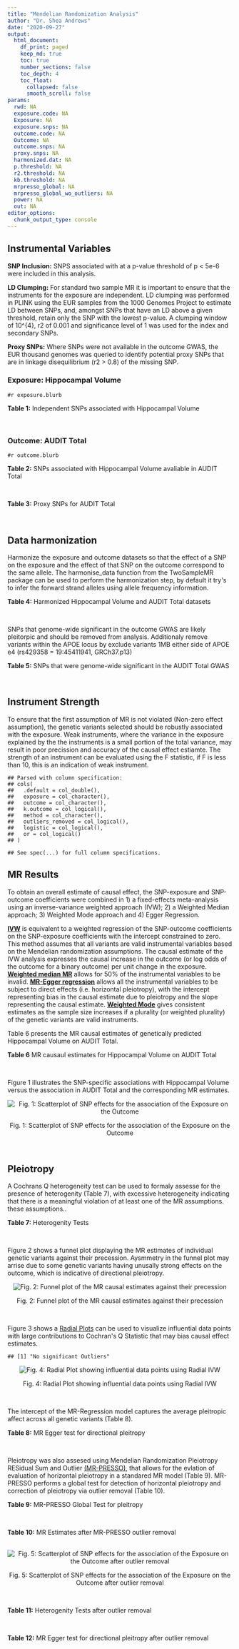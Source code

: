 ```yaml
---
title: "Mendelian Randomization Analysis"
author: "Dr. Shea Andrews"
date: "2020-09-27"
output:
  html_document:
    df_print: paged
    keep_md: true
    toc: true
    number_sections: false
    toc_depth: 4
    toc_float:
      collapsed: false
      smooth_scroll: false
params:
  rwd: NA
  exposure.code: NA
  Exposure: NA
  exposure.snps: NA
  outcome.code: NA
  Outcome: NA
  outcome.snps: NA
  proxy.snps: NA
  harmonized.dat: NA
  p.threshold: NA
  r2.threshold: NA
  kb.threshold: NA
  mrpresso_global: NA
  mrpresso_global_wo_outliers: NA
  power: NA
  out: NA
editor_options:
  chunk_output_type: console
---
```







## Instrumental Variables
**SNP Inclusion:** SNPS associated with at a p-value threshold of p < 5e-6 were included in this analysis.
<br>

**LD Clumping:** For standard two sample MR it is important to ensure that the instruments for the exposure are independent. LD clumping was performed in PLINK using the EUR samples from the 1000 Genomes Project to estimate LD between SNPs, and, amongst SNPs that have an LD above a given threshold, retain only the SNP with the lowest p-value. A clumping window of 10^{4}, r2 of 0.001 and significance level of 1 was used for the index and secondary SNPs.
<br>

**Proxy SNPs:** Where SNPs were not available in the outcome GWAS, the EUR thousand genomes was queried to identify potential proxy SNPs that are in linkage disequilibrium (r2 > 0.8) of the missing SNP.
<br>

### Exposure: Hippocampal Volume
`#r exposure.blurb`
<br>

**Table 1:** Independent SNPs associated with Hippocampal Volume
<div data-pagedtable="false">
  <script data-pagedtable-source type="application/json">
{"columns":[{"label":["SNP"],"name":[1],"type":["chr"],"align":["left"]},{"label":["CHROM"],"name":[2],"type":["dbl"],"align":["right"]},{"label":["POS"],"name":[3],"type":["dbl"],"align":["right"]},{"label":["REF"],"name":[4],"type":["chr"],"align":["left"]},{"label":["ALT"],"name":[5],"type":["chr"],"align":["left"]},{"label":["AF"],"name":[6],"type":["dbl"],"align":["right"]},{"label":["BETA"],"name":[7],"type":["dbl"],"align":["right"]},{"label":["SE"],"name":[8],"type":["dbl"],"align":["right"]},{"label":["Z"],"name":[9],"type":["dbl"],"align":["right"]},{"label":["P"],"name":[10],"type":["dbl"],"align":["right"]},{"label":["N"],"name":[11],"type":["dbl"],"align":["right"]},{"label":["TRAIT"],"name":[12],"type":["chr"],"align":["left"]}],"data":[{"1":"rs10908512","2":"1","3":"153856498","4":"C","5":"T","6":"0.5624","7":"0.04051169","8":"0.008700965","9":"4.656","10":"3.217e-06","11":"26814","12":"Hippocampal_Volume"},{"1":"rs7588305","2":"2","3":"8780959","4":"G","5":"C","6":"0.5308","7":"-0.04002256","8":"0.008681684","9":"-4.610","10":"4.023e-06","11":"26615","12":"Hippocampal_Volume"},{"1":"rs59966106","2":"2","3":"96999086","4":"A","5":"G","6":"0.3114","7":"0.04276760","8":"0.009321611","9":"4.588","10":"4.470e-06","11":"26814","12":"Hippocampal_Volume"},{"1":"rs2268894","2":"2","3":"162856148","4":"C","5":"T","6":"0.5412","7":"-0.05668170","8":"0.008658983","9":"-6.546","10":"5.894e-11","11":"26814","12":"Hippocampal_Volume"},{"1":"rs138012093","2":"4","3":"134506440","4":"G","5":"A","6":"0.0173","7":"-0.16180284","8":"0.033576021","9":"-4.819","10":"1.445e-06","11":"26065","12":"Hippocampal_Volume"},{"1":"rs144578582","2":"4","3":"155539564","4":"G","5":"A","6":"0.0068","7":"-0.36225028","8":"0.074659992","9":"-4.852","10":"1.221e-06","11":"13258","12":"Hippocampal_Volume"},{"1":"rs6552737","2":"4","3":"184955461","4":"T","5":"A","6":"0.4152","7":"-0.04324518","8":"0.008759404","9":"-4.937","10":"7.922e-07","11":"26814","12":"Hippocampal_Volume"},{"1":"rs2289881","2":"5","3":"66084260","4":"G","5":"T","6":"0.3544","7":"-0.05014690","8":"0.009022472","9":"-5.558","10":"2.728e-08","11":"26814","12":"Hippocampal_Volume"},{"1":"rs148054686","2":"5","3":"94459128","4":"G","5":"A","6":"0.0124","7":"-0.21659175","8":"0.047064699","9":"-4.602","10":"4.184e-06","11":"18411","12":"Hippocampal_Volume"},{"1":"rs10041542","2":"5","3":"167832067","4":"T","5":"C","6":"0.2452","7":"-0.04686000","8":"0.010070917","9":"-4.653","10":"3.273e-06","11":"26615","12":"Hippocampal_Volume"},{"1":"rs17172044","2":"7","3":"42397586","4":"A","5":"C","6":"0.0775","7":"-0.07408290","8":"0.016143574","9":"-4.589","10":"4.464e-06","11":"26814","12":"Hippocampal_Volume"},{"1":"rs2346440","2":"7","3":"133685512","4":"G","5":"C","6":"0.4591","7":"0.04059843","8":"0.008661921","9":"4.687","10":"2.767e-06","11":"26814","12":"Hippocampal_Volume"},{"1":"rs11979341","2":"7","3":"155797978","4":"C","5":"G","6":"0.3163","7":"0.06558170","8":"0.009708611","9":"6.755","10":"1.424e-11","11":"24484","12":"Hippocampal_Volume"},{"1":"rs11993215","2":"8","3":"28055926","4":"A","5":"T","6":"0.9102","7":"0.06998320","8":"0.015193929","9":"4.606","10":"4.108e-06","11":"26477","12":"Hippocampal_Volume"},{"1":"rs113835443","2":"8","3":"144717251","4":"C","5":"T","6":"0.0904","7":"0.07553081","8":"0.016197900","9":"4.663","10":"3.118e-06","11":"23154","12":"Hippocampal_Volume"},{"1":"rs62583528","2":"9","3":"106929593","4":"G","5":"A","6":"0.1951","7":"0.05622208","8":"0.010891531","9":"5.162","10":"2.447e-07","11":"26814","12":"Hippocampal_Volume"},{"1":"rs7020341","2":"9","3":"119247974","4":"G","5":"C","6":"0.3590","7":"0.05989482","8":"0.009013518","9":"6.645","10":"3.035e-11","11":"26700","12":"Hippocampal_Volume"},{"1":"rs11245365","2":"10","3":"126482389","4":"G","5":"A","6":"0.5648","7":"-0.04474128","8":"0.008786582","9":"-5.092","10":"3.547e-07","11":"26322","12":"Hippocampal_Volume"},{"1":"rs12802656","2":"11","3":"16534415","4":"A","5":"C","6":"0.4696","7":"-0.03979580","8":"0.008681459","9":"-4.584","10":"4.560e-06","11":"26614","12":"Hippocampal_Volume"},{"1":"rs659065","2":"12","3":"4008887","4":"C","5":"G","6":"0.1413","7":"-0.06743310","8":"0.012611389","9":"-5.347","10":"8.931e-08","11":"25881","12":"Hippocampal_Volume"},{"1":"rs61921502","2":"12","3":"65832468","4":"T","5":"G","6":"0.1534","7":"-0.10788400","8":"0.011964511","9":"-9.017","10":"1.941e-19","11":"26814","12":"Hippocampal_Volume"},{"1":"rs79522035","2":"12","3":"72956782","4":"C","5":"T","6":"0.0419","7":"0.09939183","8":"0.021592837","9":"4.603","10":"4.164e-06","11":"26692","12":"Hippocampal_Volume"},{"1":"rs77956314","2":"12","3":"117323367","4":"T","5":"C","6":"0.0840","7":"0.16185400","8":"0.015536016","9":"10.418","10":"2.055e-25","11":"26814","12":"Hippocampal_Volume"},{"1":"rs143933797","2":"17","3":"78252238","4":"G","5":"A","6":"0.0166","7":"0.22638451","8":"0.047143797","9":"4.802","10":"1.571e-06","11":"13758","12":"Hippocampal_Volume"},{"1":"rs79727675","2":"18","3":"11653053","4":"C","5":"A","6":"0.0472","7":"-0.13610794","8":"0.027913852","9":"-4.876","10":"1.082e-06","11":"14245","12":"Hippocampal_Volume"},{"1":"rs429358","2":"19","3":"45411941","4":"T","5":"C","6":"0.1537","7":"-0.06342470","8":"0.012519680","9":"-5.066","10":"4.067e-07","11":"24498","12":"Hippocampal_Volume"},{"1":"rs6060504","2":"20","3":"34197619","4":"T","5":"C","6":"0.1624","7":"0.06315530","8":"0.011701919","9":"5.397","10":"6.762e-08","11":"26814","12":"Hippocampal_Volume"},{"1":"rs5753220","2":"22","3":"30986350","4":"T","5":"C","6":"0.2497","7":"-0.04931970","8":"0.010038609","9":"-4.913","10":"8.988e-07","11":"26459","12":"Hippocampal_Volume"}],"options":{"columns":{"min":{},"max":[10]},"rows":{"min":[10],"max":[10]},"pages":{}}}
  </script>
</div>
<br>

### Outcome: AUDIT Total
`#r outcome.blurb`
<br>

**Table 2:** SNPs associated with Hippocampal Volume avaliable in AUDIT Total
<div data-pagedtable="false">
  <script data-pagedtable-source type="application/json">
{"columns":[{"label":["SNP"],"name":[1],"type":["chr"],"align":["left"]},{"label":["CHROM"],"name":[2],"type":["dbl"],"align":["right"]},{"label":["POS"],"name":[3],"type":["dbl"],"align":["right"]},{"label":["REF"],"name":[4],"type":["chr"],"align":["left"]},{"label":["ALT"],"name":[5],"type":["chr"],"align":["left"]},{"label":["AF"],"name":[6],"type":["dbl"],"align":["right"]},{"label":["BETA"],"name":[7],"type":["dbl"],"align":["right"]},{"label":["SE"],"name":[8],"type":["dbl"],"align":["right"]},{"label":["Z"],"name":[9],"type":["dbl"],"align":["right"]},{"label":["P"],"name":[10],"type":["dbl"],"align":["right"]},{"label":["N"],"name":[11],"type":["dbl"],"align":["right"]},{"label":["TRAIT"],"name":[12],"type":["chr"],"align":["left"]}],"data":[{"1":"rs10908512","2":"1","3":"153856498","4":"C","5":"T","6":"0.57319700","7":"2.263332e-03","8":"0.002653378","9":"0.853","10":"0.393700","11":"141894","12":"AUDIT_Total"},{"1":"rs7588305","2":"2","3":"8780959","4":"G","5":"C","6":"0.56922200","7":"3.696022e-03","8":"0.002649478","9":"1.395","10":"0.162900","11":"141932","12":"AUDIT_Total"},{"1":"rs59966106","2":"2","3":"96999086","4":"A","5":"G","6":"0.28173900","7":"-1.784110e-04","8":"0.002662849","9":"-0.067","10":"0.946900","11":"141888","12":"AUDIT_Total"},{"1":"rs2268894","2":"2","3":"162856148","4":"C","5":"T","6":"0.55968800","7":"-3.396126e-03","8":"0.002663629","9":"-1.275","10":"0.202100","11":"140504","12":"AUDIT_Total"},{"1":"rs138012093","2":"4","3":"134506440","4":"G","5":"A","6":"0.02685050","7":"-6.949463e-05","8":"0.002672870","9":"-0.026","10":"0.979100","11":"141052","12":"AUDIT_Total"},{"1":"rs144578582","2":"4","3":"155539564","4":"G","5":"A","6":"0.00362450","7":"2.509455e-03","8":"0.002658321","9":"0.944","10":"0.345100","11":"141298","12":"AUDIT_Total"},{"1":"rs6552737","2":"4","3":"184955461","4":"T","5":"A","6":"0.40243900","7":"6.074234e-04","8":"0.002711712","9":"0.224","10":"0.822900","11":"136476","12":"AUDIT_Total"},{"1":"rs2289881","2":"5","3":"66084260","4":"G","5":"T","6":"0.36506200","7":"-7.593126e-03","8":"0.002664255","9":"-2.850","10":"0.004373","11":"139491","12":"AUDIT_Total"},{"1":"rs148054686","2":"5","3":"94459128","4":"G","5":"A","6":"0.00362056","7":"-2.910403e-03","8":"0.002662766","9":"-1.093","10":"0.274600","11":"140720","12":"AUDIT_Total"},{"1":"rs10041542","2":"5","3":"167832067","4":"T","5":"C","6":"0.24088900","7":"-1.134930e-03","8":"0.002676719","9":"-0.424","10":"0.671400","11":"139806","12":"AUDIT_Total"},{"1":"rs17172044","2":"7","3":"42397586","4":"A","5":"C","6":"0.06297640","7":"-1.331810e-03","8":"0.002658303","9":"-0.501","10":"0.616100","11":"141669","12":"AUDIT_Total"},{"1":"rs2346440","2":"7","3":"133685512","4":"G","5":"C","6":"0.47453600","7":"-1.742791e-03","8":"0.002664818","9":"-0.654","10":"0.512900","11":"140838","12":"AUDIT_Total"},{"1":"rs11979341","2":"7","3":"155797978","4":"C","5":"G","6":"0.33175500","7":"2.078000e-04","8":"0.002698697","9":"0.077","10":"0.938400","11":"138116","12":"AUDIT_Total"},{"1":"rs113835443","2":"8","3":"144717251","4":"C","5":"T","6":"0.11809600","7":"-3.769069e-04","8":"0.002673099","9":"-0.141","10":"0.887800","11":"140593","12":"AUDIT_Total"},{"1":"rs62583528","2":"9","3":"106929593","4":"G","5":"A","6":"0.17478300","7":"1.080673e-03","8":"0.002668328","9":"0.405","10":"0.685700","11":"140707","12":"AUDIT_Total"},{"1":"rs7020341","2":"9","3":"119247974","4":"G","5":"C","6":"0.41158300","7":"3.194201e-04","8":"0.002661834","9":"0.120","10":"0.904800","11":"141833","12":"AUDIT_Total"},{"1":"rs11245365","2":"10","3":"126482389","4":"G","5":"A","6":"0.60673900","7":"-5.081611e-04","8":"0.002660529","9":"-0.191","10":"0.848900","11":"141824","12":"AUDIT_Total"},{"1":"rs12802656","2":"11","3":"16534415","4":"A","5":"C","6":"0.52089400","7":"5.564580e-03","8":"0.002651063","9":"2.099","10":"0.035810","11":"141326","12":"AUDIT_Total"},{"1":"rs659065","2":"12","3":"4008887","4":"C","5":"G","6":"0.14661100","7":"1.737210e-03","8":"0.002656290","9":"0.654","10":"0.513100","11":"141744","12":"AUDIT_Total"},{"1":"rs61921502","2":"12","3":"65832468","4":"T","5":"G","6":"0.14724000","7":"-6.327520e-03","8":"0.002659738","9":"-2.379","10":"0.017360","11":"140238","12":"AUDIT_Total"},{"1":"rs79522035","2":"12","3":"72956782","4":"C","5":"T","6":"0.05612060","7":"2.225874e-03","8":"0.002662528","9":"0.836","10":"0.403200","11":"140933","12":"AUDIT_Total"},{"1":"rs77956314","2":"12","3":"117323367","4":"T","5":"C","6":"0.07391780","7":"1.479450e-03","8":"0.002656108","9":"0.557","10":"0.577500","11":"141850","12":"AUDIT_Total"},{"1":"rs143933797","2":"17","3":"78252238","4":"G","5":"A","6":"0.03779070","7":"-1.586391e-03","8":"0.002661730","9":"-0.596","10":"0.551100","11":"141216","12":"AUDIT_Total"},{"1":"rs79727675","2":"18","3":"11653053","4":"C","5":"A","6":"0.05414240","7":"3.193084e-04","8":"0.002660903","9":"0.120","10":"0.904800","11":"141932","12":"AUDIT_Total"},{"1":"rs429358","2":"19","3":"45411941","4":"T","5":"C","6":"0.13181000","7":"-6.326630e-03","8":"0.002643806","9":"-2.393","10":"0.016720","11":"141932","12":"AUDIT_Total"},{"1":"rs6060504","2":"20","3":"34197619","4":"T","5":"C","6":"0.16094300","7":"5.140550e-03","8":"0.002649767","9":"1.940","10":"0.052330","11":"141560","12":"AUDIT_Total"},{"1":"rs5753220","2":"22","3":"30986350","4":"T","5":"C","6":"0.20964800","7":"6.115460e-04","8":"0.002658897","9":"0.230","10":"0.818100","11":"141932","12":"AUDIT_Total"},{"1":"rs11993215","2":"NA","3":"NA","4":"NA","5":"NA","6":"NA","7":"NA","8":"NA","9":"NA","10":"NA","11":"NA","12":"NA"}],"options":{"columns":{"min":{},"max":[10]},"rows":{"min":[10],"max":[10]},"pages":{}}}
  </script>
</div>
<br>

**Table 3:** Proxy SNPs for AUDIT Total
<div data-pagedtable="false">
  <script data-pagedtable-source type="application/json">
{"columns":[{"label":["proxy.outcome"],"name":[1],"type":["lgl"],"align":["right"]},{"label":["target_snp"],"name":[2],"type":["chr"],"align":["left"]},{"label":["proxy_snp"],"name":[3],"type":["lgl"],"align":["right"]},{"label":["ld.r2"],"name":[4],"type":["lgl"],"align":["right"]},{"label":["Dprime"],"name":[5],"type":["lgl"],"align":["right"]},{"label":["ref.proxy"],"name":[6],"type":["lgl"],"align":["right"]},{"label":["alt.proxy"],"name":[7],"type":["lgl"],"align":["right"]},{"label":["CHROM"],"name":[8],"type":["lgl"],"align":["right"]},{"label":["POS"],"name":[9],"type":["lgl"],"align":["right"]},{"label":["ALT.proxy"],"name":[10],"type":["lgl"],"align":["right"]},{"label":["REF.proxy"],"name":[11],"type":["lgl"],"align":["right"]},{"label":["AF"],"name":[12],"type":["lgl"],"align":["right"]},{"label":["BETA"],"name":[13],"type":["lgl"],"align":["right"]},{"label":["SE"],"name":[14],"type":["lgl"],"align":["right"]},{"label":["P"],"name":[15],"type":["lgl"],"align":["right"]},{"label":["N"],"name":[16],"type":["lgl"],"align":["right"]},{"label":["ref"],"name":[17],"type":["lgl"],"align":["right"]},{"label":["alt"],"name":[18],"type":["lgl"],"align":["right"]},{"label":["ALT"],"name":[19],"type":["lgl"],"align":["right"]},{"label":["REF"],"name":[20],"type":["lgl"],"align":["right"]},{"label":["PHASE"],"name":[21],"type":["lgl"],"align":["right"]}],"data":[{"1":"NA","2":"rs11993215","3":"NA","4":"NA","5":"NA","6":"NA","7":"NA","8":"NA","9":"NA","10":"NA","11":"NA","12":"NA","13":"NA","14":"NA","15":"NA","16":"NA","17":"NA","18":"NA","19":"NA","20":"NA","21":"NA"}],"options":{"columns":{"min":{},"max":[10]},"rows":{"min":[10],"max":[10]},"pages":{}}}
  </script>
</div>
<br>

## Data harmonization
Harmonize the exposure and outcome datasets so that the effect of a SNP on the exposure and the effect of that SNP on the outcome correspond to the same allele. The harmonise_data function from the TwoSampleMR package can be used to perform the harmonization step, by default it try's to infer the forward strand alleles using allele frequency information.
<br>

**Table 4:** Harmonized Hippocampal Volume and AUDIT Total datasets
<div data-pagedtable="false">
  <script data-pagedtable-source type="application/json">
{"columns":[{"label":["SNP"],"name":[1],"type":["chr"],"align":["left"]},{"label":["effect_allele.exposure"],"name":[2],"type":["chr"],"align":["left"]},{"label":["other_allele.exposure"],"name":[3],"type":["chr"],"align":["left"]},{"label":["effect_allele.outcome"],"name":[4],"type":["chr"],"align":["left"]},{"label":["other_allele.outcome"],"name":[5],"type":["chr"],"align":["left"]},{"label":["beta.exposure"],"name":[6],"type":["dbl"],"align":["right"]},{"label":["beta.outcome"],"name":[7],"type":["dbl"],"align":["right"]},{"label":["eaf.exposure"],"name":[8],"type":["dbl"],"align":["right"]},{"label":["eaf.outcome"],"name":[9],"type":["dbl"],"align":["right"]},{"label":["remove"],"name":[10],"type":["lgl"],"align":["right"]},{"label":["palindromic"],"name":[11],"type":["lgl"],"align":["right"]},{"label":["ambiguous"],"name":[12],"type":["lgl"],"align":["right"]},{"label":["id.outcome"],"name":[13],"type":["chr"],"align":["left"]},{"label":["chr.outcome"],"name":[14],"type":["dbl"],"align":["right"]},{"label":["pos.outcome"],"name":[15],"type":["dbl"],"align":["right"]},{"label":["se.outcome"],"name":[16],"type":["dbl"],"align":["right"]},{"label":["z.outcome"],"name":[17],"type":["dbl"],"align":["right"]},{"label":["pval.outcome"],"name":[18],"type":["dbl"],"align":["right"]},{"label":["samplesize.outcome"],"name":[19],"type":["dbl"],"align":["right"]},{"label":["outcome"],"name":[20],"type":["chr"],"align":["left"]},{"label":["mr_keep.outcome"],"name":[21],"type":["lgl"],"align":["right"]},{"label":["pval_origin.outcome"],"name":[22],"type":["chr"],"align":["left"]},{"label":["chr.exposure"],"name":[23],"type":["dbl"],"align":["right"]},{"label":["pos.exposure"],"name":[24],"type":["dbl"],"align":["right"]},{"label":["se.exposure"],"name":[25],"type":["dbl"],"align":["right"]},{"label":["z.exposure"],"name":[26],"type":["dbl"],"align":["right"]},{"label":["pval.exposure"],"name":[27],"type":["dbl"],"align":["right"]},{"label":["samplesize.exposure"],"name":[28],"type":["dbl"],"align":["right"]},{"label":["exposure"],"name":[29],"type":["chr"],"align":["left"]},{"label":["mr_keep.exposure"],"name":[30],"type":["lgl"],"align":["right"]},{"label":["pval_origin.exposure"],"name":[31],"type":["chr"],"align":["left"]},{"label":["id.exposure"],"name":[32],"type":["chr"],"align":["left"]},{"label":["action"],"name":[33],"type":["dbl"],"align":["right"]},{"label":["mr_keep"],"name":[34],"type":["lgl"],"align":["right"]},{"label":["pt"],"name":[35],"type":["dbl"],"align":["right"]},{"label":["pleitropy_keep"],"name":[36],"type":["lgl"],"align":["right"]},{"label":["mrpresso_RSSobs"],"name":[37],"type":["lgl"],"align":["right"]},{"label":["mrpresso_pval"],"name":[38],"type":["lgl"],"align":["right"]},{"label":["mrpresso_keep"],"name":[39],"type":["lgl"],"align":["right"]}],"data":[{"1":"rs10041542","2":"C","3":"T","4":"C","5":"T","6":"-0.04686000","7":"-1.134930e-03","8":"0.2452","9":"0.24088900","10":"FALSE","11":"FALSE","12":"FALSE","13":"ECSfXy","14":"5","15":"167832067","16":"0.002676719","17":"-0.424","18":"0.671400","19":"139806","20":"SanchezRoige2019auditt23andMe","21":"TRUE","22":"reported","23":"5","24":"167832067","25":"0.010070917","26":"-4.653","27":"3.273e-06","28":"26615","29":"Hilbar2017hipv","30":"TRUE","31":"reported","32":"xN6pzc","33":"2","34":"TRUE","35":"5e-06","36":"TRUE","37":"NA","38":"NA","39":"TRUE"},{"1":"rs10908512","2":"T","3":"C","4":"T","5":"C","6":"0.04051169","7":"2.263332e-03","8":"0.5624","9":"0.57319700","10":"FALSE","11":"FALSE","12":"FALSE","13":"ECSfXy","14":"1","15":"153856498","16":"0.002653378","17":"0.853","18":"0.393700","19":"141894","20":"SanchezRoige2019auditt23andMe","21":"TRUE","22":"reported","23":"1","24":"153856498","25":"0.008700965","26":"4.656","27":"3.217e-06","28":"26814","29":"Hilbar2017hipv","30":"TRUE","31":"reported","32":"xN6pzc","33":"2","34":"TRUE","35":"5e-06","36":"TRUE","37":"NA","38":"NA","39":"TRUE"},{"1":"rs11245365","2":"A","3":"G","4":"A","5":"G","6":"-0.04474128","7":"-5.081611e-04","8":"0.5648","9":"0.60673900","10":"FALSE","11":"FALSE","12":"FALSE","13":"ECSfXy","14":"10","15":"126482389","16":"0.002660529","17":"-0.191","18":"0.848900","19":"141824","20":"SanchezRoige2019auditt23andMe","21":"TRUE","22":"reported","23":"10","24":"126482389","25":"0.008786582","26":"-5.092","27":"3.547e-07","28":"26322","29":"Hilbar2017hipv","30":"TRUE","31":"reported","32":"xN6pzc","33":"2","34":"TRUE","35":"5e-06","36":"TRUE","37":"NA","38":"NA","39":"TRUE"},{"1":"rs113835443","2":"T","3":"C","4":"T","5":"C","6":"0.07553081","7":"-3.769069e-04","8":"0.0904","9":"0.11809600","10":"FALSE","11":"FALSE","12":"FALSE","13":"ECSfXy","14":"8","15":"144717251","16":"0.002673099","17":"-0.141","18":"0.887800","19":"140593","20":"SanchezRoige2019auditt23andMe","21":"TRUE","22":"reported","23":"8","24":"144717251","25":"0.016197900","26":"4.663","27":"3.118e-06","28":"23154","29":"Hilbar2017hipv","30":"TRUE","31":"reported","32":"xN6pzc","33":"2","34":"TRUE","35":"5e-06","36":"TRUE","37":"NA","38":"NA","39":"TRUE"},{"1":"rs11979341","2":"G","3":"C","4":"G","5":"C","6":"0.06558170","7":"2.078000e-04","8":"0.3163","9":"0.33175500","10":"FALSE","11":"TRUE","12":"FALSE","13":"ECSfXy","14":"7","15":"155797978","16":"0.002698697","17":"0.077","18":"0.938400","19":"138116","20":"SanchezRoige2019auditt23andMe","21":"TRUE","22":"reported","23":"7","24":"155797978","25":"0.009708611","26":"6.755","27":"1.424e-11","28":"24484","29":"Hilbar2017hipv","30":"TRUE","31":"reported","32":"xN6pzc","33":"2","34":"TRUE","35":"5e-06","36":"TRUE","37":"NA","38":"NA","39":"TRUE"},{"1":"rs12802656","2":"C","3":"A","4":"C","5":"A","6":"-0.03979580","7":"5.564580e-03","8":"0.4696","9":"0.52089400","10":"FALSE","11":"FALSE","12":"FALSE","13":"ECSfXy","14":"11","15":"16534415","16":"0.002651063","17":"2.099","18":"0.035810","19":"141326","20":"SanchezRoige2019auditt23andMe","21":"TRUE","22":"reported","23":"11","24":"16534415","25":"0.008681459","26":"-4.584","27":"4.560e-06","28":"26614","29":"Hilbar2017hipv","30":"TRUE","31":"reported","32":"xN6pzc","33":"2","34":"TRUE","35":"5e-06","36":"TRUE","37":"NA","38":"NA","39":"TRUE"},{"1":"rs138012093","2":"A","3":"G","4":"A","5":"G","6":"-0.16180284","7":"-6.949463e-05","8":"0.0173","9":"0.02685050","10":"FALSE","11":"FALSE","12":"FALSE","13":"ECSfXy","14":"4","15":"134506440","16":"0.002672870","17":"-0.026","18":"0.979100","19":"141052","20":"SanchezRoige2019auditt23andMe","21":"TRUE","22":"reported","23":"4","24":"134506440","25":"0.033576021","26":"-4.819","27":"1.445e-06","28":"26065","29":"Hilbar2017hipv","30":"TRUE","31":"reported","32":"xN6pzc","33":"2","34":"TRUE","35":"5e-06","36":"TRUE","37":"NA","38":"NA","39":"TRUE"},{"1":"rs143933797","2":"A","3":"G","4":"A","5":"G","6":"0.22638451","7":"-1.586391e-03","8":"0.0166","9":"0.03779070","10":"FALSE","11":"FALSE","12":"FALSE","13":"ECSfXy","14":"17","15":"78252238","16":"0.002661730","17":"-0.596","18":"0.551100","19":"141216","20":"SanchezRoige2019auditt23andMe","21":"TRUE","22":"reported","23":"17","24":"78252238","25":"0.047143797","26":"4.802","27":"1.571e-06","28":"13758","29":"Hilbar2017hipv","30":"TRUE","31":"reported","32":"xN6pzc","33":"2","34":"TRUE","35":"5e-06","36":"TRUE","37":"NA","38":"NA","39":"TRUE"},{"1":"rs144578582","2":"A","3":"G","4":"A","5":"G","6":"-0.36225028","7":"2.509455e-03","8":"0.0068","9":"0.00362450","10":"FALSE","11":"FALSE","12":"FALSE","13":"ECSfXy","14":"4","15":"155539564","16":"0.002658321","17":"0.944","18":"0.345100","19":"141298","20":"SanchezRoige2019auditt23andMe","21":"TRUE","22":"reported","23":"4","24":"155539564","25":"0.074659992","26":"-4.852","27":"1.221e-06","28":"13258","29":"Hilbar2017hipv","30":"TRUE","31":"reported","32":"xN6pzc","33":"2","34":"TRUE","35":"5e-06","36":"TRUE","37":"NA","38":"NA","39":"TRUE"},{"1":"rs148054686","2":"A","3":"G","4":"A","5":"G","6":"-0.21659175","7":"-2.910403e-03","8":"0.0124","9":"0.00362056","10":"FALSE","11":"FALSE","12":"FALSE","13":"ECSfXy","14":"5","15":"94459128","16":"0.002662766","17":"-1.093","18":"0.274600","19":"140720","20":"SanchezRoige2019auditt23andMe","21":"TRUE","22":"reported","23":"5","24":"94459128","25":"0.047064699","26":"-4.602","27":"4.184e-06","28":"18411","29":"Hilbar2017hipv","30":"TRUE","31":"reported","32":"xN6pzc","33":"2","34":"TRUE","35":"5e-06","36":"TRUE","37":"NA","38":"NA","39":"TRUE"},{"1":"rs17172044","2":"C","3":"A","4":"C","5":"A","6":"-0.07408290","7":"-1.331810e-03","8":"0.0775","9":"0.06297640","10":"FALSE","11":"FALSE","12":"FALSE","13":"ECSfXy","14":"7","15":"42397586","16":"0.002658303","17":"-0.501","18":"0.616100","19":"141669","20":"SanchezRoige2019auditt23andMe","21":"TRUE","22":"reported","23":"7","24":"42397586","25":"0.016143574","26":"-4.589","27":"4.464e-06","28":"26814","29":"Hilbar2017hipv","30":"TRUE","31":"reported","32":"xN6pzc","33":"2","34":"TRUE","35":"5e-06","36":"TRUE","37":"NA","38":"NA","39":"TRUE"},{"1":"rs2268894","2":"T","3":"C","4":"T","5":"C","6":"-0.05668170","7":"-3.396126e-03","8":"0.5412","9":"0.55968800","10":"FALSE","11":"FALSE","12":"FALSE","13":"ECSfXy","14":"2","15":"162856148","16":"0.002663629","17":"-1.275","18":"0.202100","19":"140504","20":"SanchezRoige2019auditt23andMe","21":"TRUE","22":"reported","23":"2","24":"162856148","25":"0.008658983","26":"-6.546","27":"5.894e-11","28":"26814","29":"Hilbar2017hipv","30":"TRUE","31":"reported","32":"xN6pzc","33":"2","34":"TRUE","35":"5e-06","36":"TRUE","37":"NA","38":"NA","39":"TRUE"},{"1":"rs2289881","2":"T","3":"G","4":"T","5":"G","6":"-0.05014690","7":"-7.593126e-03","8":"0.3544","9":"0.36506200","10":"FALSE","11":"FALSE","12":"FALSE","13":"ECSfXy","14":"5","15":"66084260","16":"0.002664255","17":"-2.850","18":"0.004373","19":"139491","20":"SanchezRoige2019auditt23andMe","21":"TRUE","22":"reported","23":"5","24":"66084260","25":"0.009022472","26":"-5.558","27":"2.728e-08","28":"26814","29":"Hilbar2017hipv","30":"TRUE","31":"reported","32":"xN6pzc","33":"2","34":"TRUE","35":"5e-06","36":"TRUE","37":"NA","38":"NA","39":"TRUE"},{"1":"rs2346440","2":"C","3":"G","4":"C","5":"G","6":"0.04059843","7":"-1.742791e-03","8":"0.4591","9":"0.47453600","10":"FALSE","11":"TRUE","12":"TRUE","13":"ECSfXy","14":"7","15":"133685512","16":"0.002664818","17":"-0.654","18":"0.512900","19":"140838","20":"SanchezRoige2019auditt23andMe","21":"TRUE","22":"reported","23":"7","24":"133685512","25":"0.008661921","26":"4.687","27":"2.767e-06","28":"26814","29":"Hilbar2017hipv","30":"TRUE","31":"reported","32":"xN6pzc","33":"2","34":"FALSE","35":"5e-06","36":"TRUE","37":"NA","38":"NA","39":"NA"},{"1":"rs429358","2":"C","3":"T","4":"C","5":"T","6":"-0.06342470","7":"-6.326630e-03","8":"0.1537","9":"0.13181000","10":"FALSE","11":"FALSE","12":"FALSE","13":"ECSfXy","14":"19","15":"45411941","16":"0.002643806","17":"-2.393","18":"0.016720","19":"141932","20":"SanchezRoige2019auditt23andMe","21":"TRUE","22":"reported","23":"19","24":"45411941","25":"0.012519680","26":"-5.066","27":"4.067e-07","28":"24498","29":"Hilbar2017hipv","30":"TRUE","31":"reported","32":"xN6pzc","33":"2","34":"TRUE","35":"5e-06","36":"FALSE","37":"NA","38":"NA","39":"TRUE"},{"1":"rs5753220","2":"C","3":"T","4":"C","5":"T","6":"-0.04931970","7":"6.115460e-04","8":"0.2497","9":"0.20964800","10":"FALSE","11":"FALSE","12":"FALSE","13":"ECSfXy","14":"22","15":"30986350","16":"0.002658897","17":"0.230","18":"0.818100","19":"141932","20":"SanchezRoige2019auditt23andMe","21":"TRUE","22":"reported","23":"22","24":"30986350","25":"0.010038609","26":"-4.913","27":"8.988e-07","28":"26459","29":"Hilbar2017hipv","30":"TRUE","31":"reported","32":"xN6pzc","33":"2","34":"TRUE","35":"5e-06","36":"TRUE","37":"NA","38":"NA","39":"TRUE"},{"1":"rs59966106","2":"G","3":"A","4":"G","5":"A","6":"0.04276760","7":"-1.784110e-04","8":"0.3114","9":"0.28173900","10":"FALSE","11":"FALSE","12":"FALSE","13":"ECSfXy","14":"2","15":"96999086","16":"0.002662849","17":"-0.067","18":"0.946900","19":"141888","20":"SanchezRoige2019auditt23andMe","21":"TRUE","22":"reported","23":"2","24":"96999086","25":"0.009321611","26":"4.588","27":"4.470e-06","28":"26814","29":"Hilbar2017hipv","30":"TRUE","31":"reported","32":"xN6pzc","33":"2","34":"TRUE","35":"5e-06","36":"TRUE","37":"NA","38":"NA","39":"TRUE"},{"1":"rs6060504","2":"C","3":"T","4":"C","5":"T","6":"0.06315530","7":"5.140550e-03","8":"0.1624","9":"0.16094300","10":"FALSE","11":"FALSE","12":"FALSE","13":"ECSfXy","14":"20","15":"34197619","16":"0.002649767","17":"1.940","18":"0.052330","19":"141560","20":"SanchezRoige2019auditt23andMe","21":"TRUE","22":"reported","23":"20","24":"34197619","25":"0.011701919","26":"5.397","27":"6.762e-08","28":"26814","29":"Hilbar2017hipv","30":"TRUE","31":"reported","32":"xN6pzc","33":"2","34":"TRUE","35":"5e-06","36":"TRUE","37":"NA","38":"NA","39":"TRUE"},{"1":"rs61921502","2":"G","3":"T","4":"G","5":"T","6":"-0.10788400","7":"-6.327520e-03","8":"0.1534","9":"0.14724000","10":"FALSE","11":"FALSE","12":"FALSE","13":"ECSfXy","14":"12","15":"65832468","16":"0.002659738","17":"-2.379","18":"0.017360","19":"140238","20":"SanchezRoige2019auditt23andMe","21":"TRUE","22":"reported","23":"12","24":"65832468","25":"0.011964511","26":"-9.017","27":"1.941e-19","28":"26814","29":"Hilbar2017hipv","30":"TRUE","31":"reported","32":"xN6pzc","33":"2","34":"TRUE","35":"5e-06","36":"TRUE","37":"NA","38":"NA","39":"TRUE"},{"1":"rs62583528","2":"A","3":"G","4":"A","5":"G","6":"0.05622208","7":"1.080673e-03","8":"0.1951","9":"0.17478300","10":"FALSE","11":"FALSE","12":"FALSE","13":"ECSfXy","14":"9","15":"106929593","16":"0.002668328","17":"0.405","18":"0.685700","19":"140707","20":"SanchezRoige2019auditt23andMe","21":"TRUE","22":"reported","23":"9","24":"106929593","25":"0.010891531","26":"5.162","27":"2.447e-07","28":"26814","29":"Hilbar2017hipv","30":"TRUE","31":"reported","32":"xN6pzc","33":"2","34":"TRUE","35":"5e-06","36":"TRUE","37":"NA","38":"NA","39":"TRUE"},{"1":"rs6552737","2":"A","3":"T","4":"A","5":"T","6":"-0.04324518","7":"6.074234e-04","8":"0.4152","9":"0.40243900","10":"FALSE","11":"TRUE","12":"FALSE","13":"ECSfXy","14":"4","15":"184955461","16":"0.002711712","17":"0.224","18":"0.822900","19":"136476","20":"SanchezRoige2019auditt23andMe","21":"TRUE","22":"reported","23":"4","24":"184955461","25":"0.008759404","26":"-4.937","27":"7.922e-07","28":"26814","29":"Hilbar2017hipv","30":"TRUE","31":"reported","32":"xN6pzc","33":"2","34":"TRUE","35":"5e-06","36":"TRUE","37":"NA","38":"NA","39":"TRUE"},{"1":"rs659065","2":"G","3":"C","4":"G","5":"C","6":"-0.06743310","7":"1.737210e-03","8":"0.1413","9":"0.14661100","10":"FALSE","11":"TRUE","12":"FALSE","13":"ECSfXy","14":"12","15":"4008887","16":"0.002656290","17":"0.654","18":"0.513100","19":"141744","20":"SanchezRoige2019auditt23andMe","21":"TRUE","22":"reported","23":"12","24":"4008887","25":"0.012611389","26":"-5.347","27":"8.931e-08","28":"25881","29":"Hilbar2017hipv","30":"TRUE","31":"reported","32":"xN6pzc","33":"2","34":"TRUE","35":"5e-06","36":"TRUE","37":"NA","38":"NA","39":"TRUE"},{"1":"rs7020341","2":"C","3":"G","4":"C","5":"G","6":"0.05989482","7":"3.194201e-04","8":"0.3590","9":"0.41158300","10":"FALSE","11":"TRUE","12":"FALSE","13":"ECSfXy","14":"9","15":"119247974","16":"0.002661834","17":"0.120","18":"0.904800","19":"141833","20":"SanchezRoige2019auditt23andMe","21":"TRUE","22":"reported","23":"9","24":"119247974","25":"0.009013518","26":"6.645","27":"3.035e-11","28":"26700","29":"Hilbar2017hipv","30":"TRUE","31":"reported","32":"xN6pzc","33":"2","34":"TRUE","35":"5e-06","36":"TRUE","37":"NA","38":"NA","39":"TRUE"},{"1":"rs7588305","2":"C","3":"G","4":"C","5":"G","6":"-0.04002256","7":"3.696022e-03","8":"0.5308","9":"0.56922200","10":"FALSE","11":"TRUE","12":"TRUE","13":"ECSfXy","14":"2","15":"8780959","16":"0.002649478","17":"1.395","18":"0.162900","19":"141932","20":"SanchezRoige2019auditt23andMe","21":"TRUE","22":"reported","23":"2","24":"8780959","25":"0.008681684","26":"-4.610","27":"4.023e-06","28":"26615","29":"Hilbar2017hipv","30":"TRUE","31":"reported","32":"xN6pzc","33":"2","34":"FALSE","35":"5e-06","36":"TRUE","37":"NA","38":"NA","39":"NA"},{"1":"rs77956314","2":"C","3":"T","4":"C","5":"T","6":"0.16185400","7":"1.479450e-03","8":"0.0840","9":"0.07391780","10":"FALSE","11":"FALSE","12":"FALSE","13":"ECSfXy","14":"12","15":"117323367","16":"0.002656108","17":"0.557","18":"0.577500","19":"141850","20":"SanchezRoige2019auditt23andMe","21":"TRUE","22":"reported","23":"12","24":"117323367","25":"0.015536016","26":"10.418","27":"2.055e-25","28":"26814","29":"Hilbar2017hipv","30":"TRUE","31":"reported","32":"xN6pzc","33":"2","34":"TRUE","35":"5e-06","36":"TRUE","37":"NA","38":"NA","39":"TRUE"},{"1":"rs79522035","2":"T","3":"C","4":"T","5":"C","6":"0.09939183","7":"2.225874e-03","8":"0.0419","9":"0.05612060","10":"FALSE","11":"FALSE","12":"FALSE","13":"ECSfXy","14":"12","15":"72956782","16":"0.002662528","17":"0.836","18":"0.403200","19":"140933","20":"SanchezRoige2019auditt23andMe","21":"TRUE","22":"reported","23":"12","24":"72956782","25":"0.021592837","26":"4.603","27":"4.164e-06","28":"26692","29":"Hilbar2017hipv","30":"TRUE","31":"reported","32":"xN6pzc","33":"2","34":"TRUE","35":"5e-06","36":"TRUE","37":"NA","38":"NA","39":"TRUE"},{"1":"rs79727675","2":"A","3":"C","4":"A","5":"C","6":"-0.13610794","7":"3.193084e-04","8":"0.0472","9":"0.05414240","10":"FALSE","11":"FALSE","12":"FALSE","13":"ECSfXy","14":"18","15":"11653053","16":"0.002660903","17":"0.120","18":"0.904800","19":"141932","20":"SanchezRoige2019auditt23andMe","21":"TRUE","22":"reported","23":"18","24":"11653053","25":"0.027913852","26":"-4.876","27":"1.082e-06","28":"14245","29":"Hilbar2017hipv","30":"TRUE","31":"reported","32":"xN6pzc","33":"2","34":"TRUE","35":"5e-06","36":"TRUE","37":"NA","38":"NA","39":"TRUE"}],"options":{"columns":{"min":{},"max":[10]},"rows":{"min":[10],"max":[10]},"pages":{}}}
  </script>
</div>
<br>

SNPs that genome-wide significant in the outcome GWAS are likely pleitorpic and should be removed from analysis. Additionaly remove variants within the APOE locus by exclude variants 1MB either side of APOE e4 (rs429358 = 19:45411941, GRCh37.p13)
<br>


**Table 5:** SNPs that were genome-wide significant in the AUDIT Total GWAS
<div data-pagedtable="false">
  <script data-pagedtable-source type="application/json">
{"columns":[{"label":["SNP"],"name":[1],"type":["chr"],"align":["left"]},{"label":["chr.outcome"],"name":[2],"type":["dbl"],"align":["right"]},{"label":["pos.outcome"],"name":[3],"type":["dbl"],"align":["right"]},{"label":["pval.exposure"],"name":[4],"type":["dbl"],"align":["right"]},{"label":["pval.outcome"],"name":[5],"type":["dbl"],"align":["right"]}],"data":[{"1":"rs429358","2":"19","3":"45411941","4":"4.067e-07","5":"0.01672"}],"options":{"columns":{"min":{},"max":[10]},"rows":{"min":[10],"max":[10]},"pages":{}}}
  </script>
</div>
<br>


## Instrument Strength
To ensure that the first assumption of MR is not violated (Non-zero effect assumption), the genetic variants selected should be robustly associated with the exposure. Weak instruments, where the variance in the exposure explained by the the instruments is a small portion of the total variance, may result in poor precission and accuracy of the causal effect estiamte. The strength of an instrument can be evaluated using the F statistic, if F is less than 10, this is an indication of weak instrument.


```
## Parsed with column specification:
## cols(
##   .default = col_double(),
##   exposure = col_character(),
##   outcome = col_character(),
##   k.outcome = col_logical(),
##   method = col_character(),
##   outliers_removed = col_logical(),
##   logistic = col_logical(),
##   or = col_logical()
## )
```

```
## See spec(...) for full column specifications.
```

<div data-pagedtable="false">
  <script data-pagedtable-source type="application/json">
{"columns":[{"label":["outliers_removed"],"name":[1],"type":["lgl"],"align":["right"]},{"label":["pve.exposure"],"name":[2],"type":["dbl"],"align":["right"]},{"label":["F"],"name":[3],"type":["dbl"],"align":["right"]},{"label":["Alpha"],"name":[4],"type":["dbl"],"align":["right"]},{"label":["NCP"],"name":[5],"type":["dbl"],"align":["right"]},{"label":["Power"],"name":[6],"type":["dbl"],"align":["right"]}],"data":[{"1":"FALSE","2":"0.02897314","3":"33.30501","4":"0.05","5":"3.988384","6":"0.5148472"}],"options":{"columns":{"min":{},"max":[10]},"rows":{"min":[10],"max":[10]},"pages":{}}}
  </script>
</div>

##  MR Results
To obtain an overall estimate of causal effect, the SNP-exposure and SNP-outcome coefficients were combined in 1) a fixed-effects meta-analysis using an inverse-variance weighted approach (IVW); 2) a Weighted Median approach; 3) Weighted Mode approach and 4) Egger Regression.


[**IVW**](https://doi.org/10.1002/gepi.21758) is equivalent to a weighted regression of the SNP-outcome coefficients on the SNP-exposure coefficients with the intercept constrained to zero. This method assumes that all variants are valid instrumental variables based on the Mendelian randomization assumptions. The causal estimate of the IVW analysis expresses the causal increase in the outcome (or log odds of the outcome for a binary outcome) per unit change in the exposure. [**Weighted median MR**](https://doi.org/10.1002/gepi.21965) allows for 50% of the instrumental variables to be invalid. [**MR-Egger regression**](https://doi.org/10.1093/ije/dyw220) allows all the instrumental variables to be subject to direct effects (i.e. horizontal pleiotropy), with the intercept representing bias in the causal estimate due to pleiotropy and the slope representing the causal estimate. [**Weighted Mode**](https://doi.org/10.1093/ije/dyx102) gives consistent estimates as the sample size increases if a plurality (or weighted plurality) of the genetic variants are valid instruments.
<br>



Table 6 presents the MR causal estimates of genetically predicted Hippocampal Volume on AUDIT Total.
<br>

**Table 6** MR causaul estimates for Hippocampal Volume on AUDIT Total
<div data-pagedtable="false">
  <script data-pagedtable-source type="application/json">
{"columns":[{"label":["id.exposure"],"name":[1],"type":["chr"],"align":["left"]},{"label":["id.outcome"],"name":[2],"type":["chr"],"align":["left"]},{"label":["outcome"],"name":[3],"type":["fctr"],"align":["left"]},{"label":["exposure"],"name":[4],"type":["fctr"],"align":["left"]},{"label":["method"],"name":[5],"type":["fctr"],"align":["left"]},{"label":["nsnp"],"name":[6],"type":["int"],"align":["right"]},{"label":["b"],"name":[7],"type":["dbl"],"align":["right"]},{"label":["se"],"name":[8],"type":["dbl"],"align":["right"]},{"label":["pval"],"name":[9],"type":["dbl"],"align":["right"]}],"data":[{"1":"xN6pzc","2":"ECSfXy","3":"SanchezRoige2019auditt23andMe","4":"Hilbar2017hipv","5":"Inverse variance weighted (fixed effects)","6":"24","7":"0.003493588","8":"0.004364679","9":"0.4234660"},{"1":"xN6pzc","2":"ECSfXy","3":"SanchezRoige2019auditt23andMe","4":"Hilbar2017hipv","5":"Weighted median","6":"24","7":"-0.005270752","8":"0.006157928","9":"0.3920368"},{"1":"xN6pzc","2":"ECSfXy","3":"SanchezRoige2019auditt23andMe","4":"Hilbar2017hipv","5":"Weighted mode","6":"24","7":"-0.004178655","8":"0.005129366","9":"0.4236261"},{"1":"xN6pzc","2":"ECSfXy","3":"SanchezRoige2019auditt23andMe","4":"Hilbar2017hipv","5":"MR Egger","6":"24","7":"-0.006364007","8":"0.007553008","9":"0.4085310"}],"options":{"columns":{"min":{},"max":[10]},"rows":{"min":[10],"max":[10]},"pages":{}}}
  </script>
</div>
<br>

Figure 1 illustrates the SNP-specific associations with Hippocampal Volume versus the association in AUDIT Total and the corresponding MR estimates.
<br>

<div class="figure" style="text-align: center">
<img src="/sc/arion/projects/LOAD/shea/Projects/MR_ADPhenome/results/MR_ADbidir/Hilbar2017hipv/SanchezRoige2019auditt23andMe/Hilbar2017hipv_5e-6_SanchezRoige2019auditt23andMe_MR_Analaysis_files/figure-html/scatter_plot-1.png" alt="Fig. 1: Scatterplot of SNP effects for the association of the Exposure on the Outcome"  />
<p class="caption">Fig. 1: Scatterplot of SNP effects for the association of the Exposure on the Outcome</p>
</div>
<br>


## Pleiotropy
A Cochrans Q heterogeneity test can be used to formaly assesse for the presence of heterogenity (Table 7), with excessive heterogeneity indicating that there is a meaningful violation of at least one of the MR assumptions.
these assumptions..
<br>

**Table 7:** Heterogenity Tests
<div data-pagedtable="false">
  <script data-pagedtable-source type="application/json">
{"columns":[{"label":["id.exposure"],"name":[1],"type":["chr"],"align":["left"]},{"label":["id.outcome"],"name":[2],"type":["chr"],"align":["left"]},{"label":["outcome"],"name":[3],"type":["fctr"],"align":["left"]},{"label":["exposure"],"name":[4],"type":["fctr"],"align":["left"]},{"label":["method"],"name":[5],"type":["fctr"],"align":["left"]},{"label":["Q"],"name":[6],"type":["dbl"],"align":["right"]},{"label":["Q_df"],"name":[7],"type":["dbl"],"align":["right"]},{"label":["Q_pval"],"name":[8],"type":["dbl"],"align":["right"]}],"data":[{"1":"xN6pzc","2":"ECSfXy","3":"SanchezRoige2019auditt23andMe","4":"Hilbar2017hipv","5":"MR Egger","6":"25.18036","7":"22","8":"0.2885277"},{"1":"xN6pzc","2":"ECSfXy","3":"SanchezRoige2019auditt23andMe","4":"Hilbar2017hipv","5":"Inverse variance weighted","6":"28.33610","7":"23","8":"0.2033383"}],"options":{"columns":{"min":{},"max":[10]},"rows":{"min":[10],"max":[10]},"pages":{}}}
  </script>
</div>
<br>

Figure 2 shows a funnel plot displaying the MR estimates of individual genetic variants against their precession. Aysmmetry in the funnel plot may arrise due to some genetic variants having unusally strong effects on the outcome, which is indicative of directional pleiotropy.
<br>

<div class="figure" style="text-align: center">
<img src="/sc/arion/projects/LOAD/shea/Projects/MR_ADPhenome/results/MR_ADbidir/Hilbar2017hipv/SanchezRoige2019auditt23andMe/Hilbar2017hipv_5e-6_SanchezRoige2019auditt23andMe_MR_Analaysis_files/figure-html/funnel_plot-1.png" alt="Fig. 2: Funnel plot of the MR causal estimates against their precession"  />
<p class="caption">Fig. 2: Funnel plot of the MR causal estimates against their precession</p>
</div>
<br>

Figure 3 shows a [Radial Plots](https://github.com/WSpiller/RadialMR) can be used to visualize influential data points with large contributions to Cochran's Q Statistic that may bias causal effect estimates.




```
## [1] "No significant Outliers"
```

<div class="figure" style="text-align: center">
<img src="/sc/arion/projects/LOAD/shea/Projects/MR_ADPhenome/results/MR_ADbidir/Hilbar2017hipv/SanchezRoige2019auditt23andMe/Hilbar2017hipv_5e-6_SanchezRoige2019auditt23andMe_MR_Analaysis_files/figure-html/Radial_Plot-1.png" alt="Fig. 4: Radial Plot showing influential data points using Radial IVW"  />
<p class="caption">Fig. 4: Radial Plot showing influential data points using Radial IVW</p>
</div>
<br>

The intercept of the MR-Regression model captures the average pleitropic affect across all genetic variants (Table 8).
<br>

**Table 8:** MR Egger test for directional pleitropy
<div data-pagedtable="false">
  <script data-pagedtable-source type="application/json">
{"columns":[{"label":["id.exposure"],"name":[1],"type":["chr"],"align":["left"]},{"label":["id.outcome"],"name":[2],"type":["chr"],"align":["left"]},{"label":["outcome"],"name":[3],"type":["fctr"],"align":["left"]},{"label":["exposure"],"name":[4],"type":["fctr"],"align":["left"]},{"label":["egger_intercept"],"name":[5],"type":["dbl"],"align":["right"]},{"label":["se"],"name":[6],"type":["dbl"],"align":["right"]},{"label":["pval"],"name":[7],"type":["dbl"],"align":["right"]}],"data":[{"1":"xN6pzc","2":"ECSfXy","3":"SanchezRoige2019auditt23andMe","4":"Hilbar2017hipv","5":"0.001563157","6":"0.0009413939","7":"0.1110073"}],"options":{"columns":{"min":{},"max":[10]},"rows":{"min":[10],"max":[10]},"pages":{}}}
  </script>
</div>
<br>

Pleiotropy was also assesed using Mendelian Randomization Pleiotropy RESidual Sum and Outlier [(MR-PRESSO)](https://doi.org/10.1038/s41588-018-0099-7), that allows for the evlation of evaluation of horizontal pleiotropy in a standared MR model (Table 9). MR-PRESSO performs a global test for detection of horizontal pleiotropy and correction of pleiotropy via outlier removal (Table 10).
<br>

**Table 9:** MR-PRESSO Global Test for pleitropy
<div data-pagedtable="false">
  <script data-pagedtable-source type="application/json">
{"columns":[{"label":["id.exposure"],"name":[1],"type":["chr"],"align":["left"]},{"label":["id.outcome"],"name":[2],"type":["chr"],"align":["left"]},{"label":["outcome"],"name":[3],"type":["chr"],"align":["left"]},{"label":["exposure"],"name":[4],"type":["chr"],"align":["left"]},{"label":["pt"],"name":[5],"type":["dbl"],"align":["right"]},{"label":["outliers_removed"],"name":[6],"type":["lgl"],"align":["right"]},{"label":["n_outliers"],"name":[7],"type":["dbl"],"align":["right"]},{"label":["RSSobs"],"name":[8],"type":["dbl"],"align":["right"]},{"label":["pval"],"name":[9],"type":["dbl"],"align":["right"]}],"data":[{"1":"xN6pzc","2":"ECSfXy","3":"SanchezRoige2019auditt23andMe","4":"Hilbar2017hipv","5":"5e-06","6":"FALSE","7":"0","8":"32.29496","9":"0.1721"}],"options":{"columns":{"min":{},"max":[10]},"rows":{"min":[10],"max":[10]},"pages":{}}}
  </script>
</div>
<br>


**Table 10:** MR Estimates after MR-PRESSO outlier removal
<div data-pagedtable="false">
  <script data-pagedtable-source type="application/json">
{"columns":[{"label":["id.exposure"],"name":[1],"type":["chr"],"align":["left"]},{"label":["id.outcome"],"name":[2],"type":["chr"],"align":["left"]},{"label":["outcome"],"name":[3],"type":["fctr"],"align":["left"]},{"label":["exposure"],"name":[4],"type":["fctr"],"align":["left"]},{"label":["method"],"name":[5],"type":["fctr"],"align":["left"]},{"label":["nsnp"],"name":[6],"type":["int"],"align":["right"]},{"label":["b"],"name":[7],"type":["dbl"],"align":["right"]},{"label":["se"],"name":[8],"type":["dbl"],"align":["right"]},{"label":["pval"],"name":[9],"type":["dbl"],"align":["right"]}],"data":[{"1":"xN6pzc","2":"ECSfXy","3":"SanchezRoige2019auditt23andMe","4":"Hilbar2017hipv","5":"Inverse variance weighted (fixed effects)","6":"24","7":"0.003493588","8":"0.004364679","9":"0.4234660"},{"1":"xN6pzc","2":"ECSfXy","3":"SanchezRoige2019auditt23andMe","4":"Hilbar2017hipv","5":"Weighted median","6":"24","7":"-0.005270752","8":"0.006151741","9":"0.3915608"},{"1":"xN6pzc","2":"ECSfXy","3":"SanchezRoige2019auditt23andMe","4":"Hilbar2017hipv","5":"Weighted mode","6":"24","7":"-0.004178655","8":"0.005077747","9":"0.4189959"},{"1":"xN6pzc","2":"ECSfXy","3":"SanchezRoige2019auditt23andMe","4":"Hilbar2017hipv","5":"MR Egger","6":"24","7":"-0.006364007","8":"0.007553008","9":"0.4085310"}],"options":{"columns":{"min":{},"max":[10]},"rows":{"min":[10],"max":[10]},"pages":{}}}
  </script>
</div>
<br>

<div class="figure" style="text-align: center">
<img src="/sc/arion/projects/LOAD/shea/Projects/MR_ADPhenome/results/MR_ADbidir/Hilbar2017hipv/SanchezRoige2019auditt23andMe/Hilbar2017hipv_5e-6_SanchezRoige2019auditt23andMe_MR_Analaysis_files/figure-html/scatter_plot_outlier-1.png" alt="Fig. 5: Scatterplot of SNP effects for the association of the Exposure on the Outcome after outlier removal"  />
<p class="caption">Fig. 5: Scatterplot of SNP effects for the association of the Exposure on the Outcome after outlier removal</p>
</div>
<br>

**Table 11:** Heterogenity Tests after outlier removal
<div data-pagedtable="false">
  <script data-pagedtable-source type="application/json">
{"columns":[{"label":["id.exposure"],"name":[1],"type":["chr"],"align":["left"]},{"label":["id.outcome"],"name":[2],"type":["chr"],"align":["left"]},{"label":["outcome"],"name":[3],"type":["fctr"],"align":["left"]},{"label":["exposure"],"name":[4],"type":["fctr"],"align":["left"]},{"label":["method"],"name":[5],"type":["fctr"],"align":["left"]},{"label":["Q"],"name":[6],"type":["dbl"],"align":["right"]},{"label":["Q_df"],"name":[7],"type":["dbl"],"align":["right"]},{"label":["Q_pval"],"name":[8],"type":["dbl"],"align":["right"]}],"data":[{"1":"xN6pzc","2":"ECSfXy","3":"SanchezRoige2019auditt23andMe","4":"Hilbar2017hipv","5":"MR Egger","6":"25.18036","7":"22","8":"0.2885277"},{"1":"xN6pzc","2":"ECSfXy","3":"SanchezRoige2019auditt23andMe","4":"Hilbar2017hipv","5":"Inverse variance weighted","6":"28.33610","7":"23","8":"0.2033383"}],"options":{"columns":{"min":{},"max":[10]},"rows":{"min":[10],"max":[10]},"pages":{}}}
  </script>
</div>
<br>

**Table 12:** MR Egger test for directional pleitropy after outlier removal
<div data-pagedtable="false">
  <script data-pagedtable-source type="application/json">
{"columns":[{"label":["id.exposure"],"name":[1],"type":["chr"],"align":["left"]},{"label":["id.outcome"],"name":[2],"type":["chr"],"align":["left"]},{"label":["outcome"],"name":[3],"type":["fctr"],"align":["left"]},{"label":["exposure"],"name":[4],"type":["fctr"],"align":["left"]},{"label":["egger_intercept"],"name":[5],"type":["dbl"],"align":["right"]},{"label":["se"],"name":[6],"type":["dbl"],"align":["right"]},{"label":["pval"],"name":[7],"type":["dbl"],"align":["right"]}],"data":[{"1":"xN6pzc","2":"ECSfXy","3":"SanchezRoige2019auditt23andMe","4":"Hilbar2017hipv","5":"0.001563157","6":"0.0009413939","7":"0.1110073"}],"options":{"columns":{"min":{},"max":[10]},"rows":{"min":[10],"max":[10]},"pages":{}}}
  </script>
</div>
<br>
